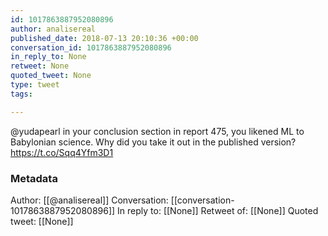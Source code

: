 ```yaml
---
id: 1017863887952080896
author: analisereal
published_date: 2018-07-13 20:10:36 +00:00
conversation_id: 1017863887952080896
in_reply_to: None
retweet: None
quoted_tweet: None
type: tweet
tags:

---
```


@yudapearl in your conclusion section in report 475,  you likened ML to Babylonian science. Why did you take it out in the published version? https://t.co/Sqq4Yfm3D1

### Metadata

Author: [[@analisereal]]
Conversation: [[conversation-1017863887952080896]]
In reply to: [[None]]
Retweet of: [[None]]
Quoted tweet: [[None]]
